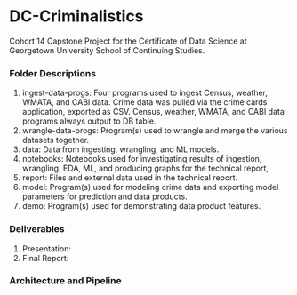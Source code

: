 # DC-Criminalistics
Cohort 14 Capstone Project for the Certificate of Data Science at Georgetown University School of Continuing Studies.

### Folder Descriptions
1. ingest-data-progs: Four programs used to ingest Census, weather, WMATA, and CABI data. Crime data was pulled via the crime cards application, exported as CSV. Census, weather, WMATA, and CABI data programs always output to DB table.
2. wrangle-data-progs: Program(s) used to wrangle and merge the various datasets together.
3. data: Data from ingesting, wrangling, and ML models.
4. notebooks: Notebooks used for investigating results of ingestion, wrangling, EDA, ML, and producing graphs for the technical report,
5. report: Files and external data used in the technical report.
6. model: Program(s) used for modeling crime data and exporting model parameters for prediction and data products.
7. demo: Program(s) used for demonstrating data product features.

### Deliverables
1. Presentation:
2. Final Report:

### Architecture and Pipeline
